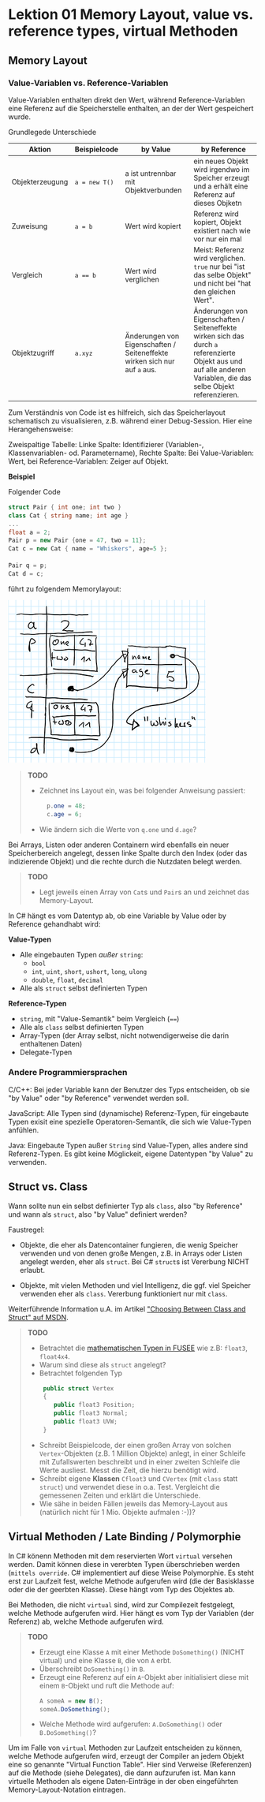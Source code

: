 # Lektion 01 Memory Layout, value vs. reference types, virtual Methoden 

## Memory Layout

### Value-Variablen vs. Reference-Variablen

Value-Variablen enthalten direkt den Wert, während Reference-Variablen eine Referenz auf die Speicherstelle
enthalten, an der der Wert gespeichert wurde. 

Grundlegede Unterschiede 

Aktion            | Beispielcode      |  by Value                             |  by Reference
------------------|-------------------|---------------------------------------|---------------------------------------
Objekterzeugung   | `a = new T()`     | a ist untrennbar mit Objektverbunden | ein neues Objekt wird irgendwo im Speicher erzeugt und a erhält eine Referenz auf dieses Objketn 
Zuweisung     | `a = b`           | Wert wird kopiert               | Referenz wird kopiert, Objekt existiert nach wie vor nur ein mal
Vergleich     | `a == b`          | Wert wird verglichen            | Meist: Referenz wird verglichen. `true` nur bei "ist das selbe Objekt" und nicht bei "hat den gleichen Wert".
Objektzugriff | `a.xyz`           | Änderungen von Eigenschaften / Seiteneffekte wirken sich nur auf `a` aus. | Änderungen von Eigenschaften / Seiteneffekte wirken sich das durch  `a` referenzierte Objekt aus und auf alle anderen Variablen, die das selbe Objekt referenzieren.

Zum Verständnis von Code ist es hilfreich, sich das Speicherlayout schematisch zu visualisieren, z.B. während einer
Debug-Session. Hier eine Herangehensweise:

Zweispaltige Tabelle: Linke Spalte: Identifizierer (Variablen-, Klassenvariablen- od. Parametername), Rechte Spalte: Bei Value-Variablen: Wert, bei Reference-Variablen: Zeiger auf Objekt.

**Beispiel**

Folgender Code

```C#
struct Pair { int one; int two }
class Cat { string name; int age }
...
float a = 2;
Pair p = new Pair {one = 47, two = 11};
Cat c = new Cat { name = "Whiskers", age=5 };

Pair q = p;
Cat d = c;
```

führt zu folgendem Memorylayout:

![Memory Layout](_images/MemLayout.png)

> **TODO**
> - Zeichnet ins Layout ein, was bei folgender Anweisung passiert:
>   ```C#
>     p.one = 48;
>     c.age = 6;
>   ```
> - Wie ändern sich die Werte von `q.one` und `d.age`? 

Bei Arrays, Listen oder anderen Containern wird ebenfalls ein neuer Speicherbereich angelegt, dessen linke Spalte
durch den Index (oder das indizierende Objekt) und die rechte durch die Nutzdaten belegt werden.

> **TODO**
> - Legt jeweils einen Array von `Cat`s und `Pair`s an und zeichnet das Memory-Layout.

In C# hängt es vom Datentyp ab, ob eine Variable by Value oder by Reference gehandhabt wird:

**Value-Typen**

- Alle eingebauten Typen _außer_ `string`: 
  - `bool`
  - `int`, `uint`, `short`, `ushort`, `long`, `ulong`
  - `double`, `float`, `decimal`
- Alle als `struct` selbst definierten Typen

**Reference-Typen**
- `string`, mit "Value-Semantik" beim Vergleich (`==`)
- Alle als `class` selbst definierten Typen
- Array-Typen (der Array selbst, nicht notwendigerweise die darin enthaltenen Daten)
- Delegate-Typen

### Andere Programmiersprachen

C/C++: Bei jeder Variable kann der Benutzer des Typs entscheiden, ob sie "by Value" oder "by Reference" 
verwendet werden soll.

JavaScript: Alle Typen sind (dynamische) Referenz-Typen, für eingebaute Typen exisit eine spezielle Operatoren-Semantik,
die sich wie Value-Typen anfühlen.

Java: Eingebaute Typen außer `String` sind Value-Typen, alles andere sind Referenz-Typen. Es gibt keine Möglickeit,
eigene Datentypen "by Value" zu verwenden.


## Struct vs. Class

Wann sollte nun ein selbst definierter Typ als `class`, also "by Reference" und wann als `struct`, also "by Value"
definiert werden?

Faustregel: 

- Objekte, die eher als Datencontainer fungieren, die wenig Speicher verwenden und von denen 
  große Mengen, z.B. in Arrays oder Listen angelegt werden, eher als `struct`. Bei C# `struct`s ist
  Vererbung NICHT erlaubt.

- Objekte, mit vielen Methoden und viel Intelligenz, die ggf. viel Speicher verwenden eher als `class`. 
  Vererbung funktioniert nur mit `class`.

Weiterführende Information u.A. im Artikel 
["Choosing Between Class and Struct" auf MSDN](https://msdn.microsoft.com/en-us/library/ms229017(v=vs.110).aspx).

> **TODO**
>
> - Betrachtet die [mathematischen Typen in FUSEE](https://github.com/FUSEEProjectTeam/Fusee/tree/develop/src/Math/Core)
>   wie z.B: `float3`, `float4x4`.
> - Warum sind diese als `struct` angelegt?
> - Betrachtet folgenden Typ
>   ```C#
>    public struct Vertex
>    {
>       public float3 Position;
>       public float3 Normal;
>       public float3 UVW;
>    }
>
>   ``` 
> - Schreibt Beispielcode, der einen großen Array von solchen `Vertex`-Objekten  (z.B. 1 Million Objekte) anlegt,
>   in einer Schleife mit Zufallswerten beschreibt und in einer zweiten Schleife die Werte ausliest. Messt die Zeit,
>   die hierzu benötigt wird.
> - Schreibt eigene **Klassen** `Cfloat3` und `CVertex` (mit `class` statt `struct`) und verwendet diese in o.a. 
>   Test. Vergleicht die gemessenen Zeiten und erklärt die Unterschiede.
> - Wie sähe in beiden Fällen jeweils das Memory-Layout aus (natürlich nicht für 1 Mio. Objekte aufmalen :-))?

## Virtual Methoden / Late Binding / Polymorphie

In C# könenn Methoden mit dem reservierten Wort `virtual` versehen werden. Damit können diese in vererbten Typen
überschrieben werden (`mittels override`. C# implementiert auf diese Weise Polymorphie. Es steht erst zur 
Laufzeit fest, welche Methode aufgerufen wird (die der Basisklasse oder die der geerbten Klasse). Diese hängt vom 
Typ des Objektes ab.

Bei Methoden, die nicht `virtual` sind, wird zur Compilezeit festgelegt, welche Methode aufgerufen wird. Hier hängt es
vom Typ der Variablen (der Referenz) ab, welche Methode aufgerufen wird.

> **TODO**
>
> - Erzeugt eine Klasse `A`  mit einer Methode `DoSomething()` (NICHT virtual) und eine Klasse `B`, die von `A` erbt.
> - Überschreibt `DoSomething()` in `B`.
> - Erzeugt eine Referenz auf ein `A`-Objekt aber initialisiert diese mit einem `B`-Objekt und ruft die Methode auf:
>   ```C#
>   A someA = new B();
>   someA.DoSomething();
>   ```
> - Welche Methode wird aufgerufen: `A.DoSomething()` oder `B.DoSomething()`?

Um im Falle von `virtual` Methoden zur Laufzeit entscheiden zu können, welche Methode aufgerufen wird, erzeugt der
Compiler an jedem Objekt eine so genannte "Virtual Function Table". Hier sind Verweise (Referenzen) auf die Methode 
(siehe Delegates), die dann aufzurufen ist. Man kann virtuelle Methoden als eigene Daten-Einträge in der 
oben eingeführten Memory-Layout-Notation eintragen.








